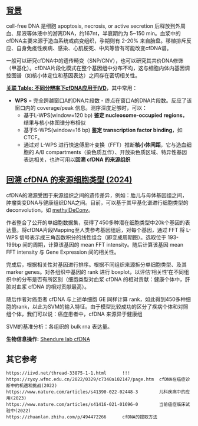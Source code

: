 



## [背景](https://www.nature.com/articles/s41416-021-01635-z)


cell-free DNA 是细胞 apoptosis, necrosis, or active secretion 后释放到外周血、尿液等体液中的游离DNA，约167nt，半衰期约为 5~150 min。血浆中的cfDNA主要来源于造血系统或病变组织，孕期则有 2-20% 来自胎盘。移植排斥反应、自身免疫性疾病、感染、心肌梗死、中风等皆有可能改变cfDNA谱。

一般可以研究cfDNA中的遗传畸变（SNP/CNV），也可以研究其共价DNA修饰（甲基化）。cfDNA片段化模式在整个基因组中分布不均，这与细胞内体内基因调控图谱（如核小体定位和基因表达）之间存在密切相关性。


**[关联 Table: 不同分辨率下cfDNA应用于IVD](https://www.nature.com/articles/s41416-021-01635-z/tables/1)**，其中常用：

* **WPS** = 完全跨越窗口A的DNA片段数 - 终点在窗口A的DNA片段数。反应了该窗口内的 coverage/peak 信息。测序深度足够时，可以：
    - 基于L-WPS(window=120 bp) **鉴定 nucleosome-occupied regions**，结果与核小体图谱分布相似
    - 基于S-WPS(window=16 bp) **鉴定 transcription factor binding**，如CTCF。
    - 通过对 L-WPS 进行快速傅里叶变换（FFT）推断**核小体间距**，它与造血细胞的 A/B compartments（染色质互作）、开放染色质区域、特异性基因表达相关，也许可用以**回溯 cfDNA 的来源组织**



## [回溯 cfDNA 的来源细胞类型 (2024)](https://www.nature.com/articles/s41467-024-46435-0)

cfDNA的溯源受困于来源组织之间的遗传差异，例如：胎儿与母体基因组之间，肿瘤突变DNA与健康组织DNA之间。目前，可以基于其甲基化谱进行细胞类型的deconvolution，如 [methylDeConv](https://doi.org/10.1093/bib/bbac449)。

作者整合了公开的单细胞数据集，获得了450多种潜在细胞类型中20k个基因的表达量。将cfDNA片段Mapping至人类参考基因组后，对每个基因，通过 FFT 将 L-WPS 信号表示成三角函数积分的线性组合（即变成周期图）。选取位于 193-199bp 间的周期，计算该基因的 mean FFT intensity。随后计算该基因 mean FFT intensity 与 Gene Expression 间的相关性。

完成后，根据相关性对基因进行排序。根据不同组织来源拆分单细胞类型、及其 marker genes。对各组织中基因的 rank 进行 boxplot，以评估‘相关性’在不同组织中的分布是否有所区别（细胞类型对血浆 cfDNA 的相对贡献：健康个体中，肝脏对血浆 cfDNA 的相对贡献最高）。


随后作者对癌患者 cfDNA 与上述单细胞 GE 同样计算 rank，如此得到450多种细胞的rank，以此为SVM的输入特征。由于模型比较成功的区分了疾病个体和对照组个体，我们可以说：癌症患者中，cfDNA 来源异于健康组

SVM的基准分析：各组织的 bulk rna 表达量。


**生物信息操作:** [Shendure lab cfDNA](https://github.com/shendurelab/cfDNA)




## 其它参考


```
https://iivd.net/thread-33875-1-1.html      !!!
https://zyxy.wfmc.edu.cn/2022/0329/c7340a102147/page.htm  cfDNA在癌症诊断中的机遇和挑战(2022)
https://www.nature.com/articles/s41390-022-02448-3        儿科疾病中的应用(2023)
https://www.nature.com/articles/s41416-021-01696-0        当前癌症临床试验中(2022)
https://zhuanlan.zhihu.com/p/494472266      cfDNA的提取方法
```




